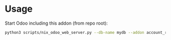 # Usage

Start Odoo including this addon (from repo root):

```bash
python3 scripts/nix_odoo_web_server.py --db-name mydb --addon account_receipt_journal
```
